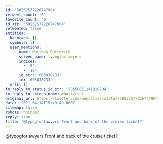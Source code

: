 ```yaml
---
id: '58557577226747904'
retweet_count: '0'
favorite_count: '0'
id_str: '58557577226747904'
retweeted: false
entities:
  hashtags: []
  symbols: []
  user_mentions:
    - name: Matthew Butterick
      screen_name: typogforlawyers
      indices:
        - '0'
        - '16'
      id_str: '605038733'
      id: '605038733'
  urls: []
in_reply_to_status_id_str: '58556811141320704'
in_reply_to_screen_name: mbutterick
original_url: https://twitter.com/benbalter/status/58557577226747904
date: '2011-04-14T15:49:49.000Z'
sitemap: false
robots: noindex
reply: true
title: '@typogforlawyers Front and back of the cruise ticket?'
---
```


@typogforlawyers Front and back of the cruise ticket?